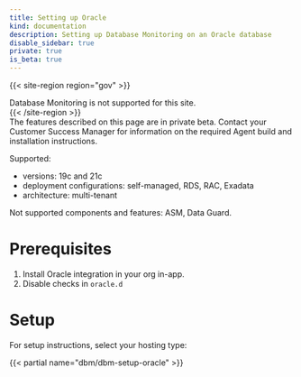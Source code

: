 ```yaml
---
title: Setting up Oracle
kind: documentation
description: Setting up Database Monitoring on an Oracle database
disable_sidebar: true
private: true
is_beta: true
---
```


{{< site-region region="gov" >}}
<div class="alert alert-warning">Database Monitoring is not supported for this site.</div>
{{< /site-region >}}

<div class="alert alert-info">
The features described on this page are in private beta. Contact your Customer Success Manager for information on the required Agent build and installation instructions.
</div>

Supported:
- versions: 19c and 21c
- deployment configurations: self-managed, RDS, RAC, Exadata
- architecture: multi-tenant

Not supported components and features: ASM, Data Guard.

# Prerequisites

1. Install Oracle integration in your org in-app.
2. Disable checks in `oracle.d`

# Setup

For setup instructions, select your hosting type:

{{< partial name="dbm/dbm-setup-oracle" >}}
